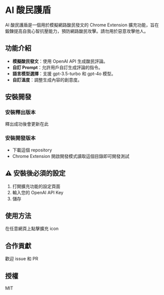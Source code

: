 # AI 酸民護盾

AI 酸民護盾是一個用於模擬網路酸民發文的 Chrome Extension 擴充功能，旨在鍛鍊提高自我心智抗壓能力，預防網路酸民攻擊。請勿用於惡意攻擊他人。

## 功能介紹

- **模擬酸民發文**：使用 OpenAI API 生成酸民評論。
- **自訂 Prompt**：允許用戶自訂生成評論的指令。
- **語言模型選擇**：支援 gpt-3.5-turbo 和 gpt-4o 模型。
- **自訂溫度**：調整生成內容的創意度。

## 安裝開發

### 安裝釋出版本

釋出成功後會更新在此

### 安裝開發版本

- 下載這個 repository
- Chrome Extension 開啟開發模式讀取這個目錄即可開發測試

## ⚠️ 安裝後必須的設定

1. 打開擴充功能的設定頁面
2. 輸入您的 OpenAI API Key
3. 儲存

## 使用方法

在任意網頁上點擊擴充 icon

## 合作貢獻

歡迎 issue 和 PR

## 授權

MIT
